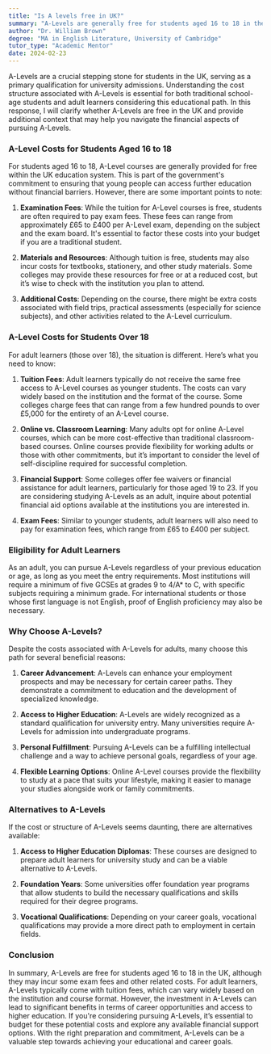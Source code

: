 ```yaml
---
title: "Is A levels free in UK?"
summary: "A-Levels are generally free for students aged 16 to 18 in the UK, making them accessible for university admissions and further education."
author: "Dr. William Brown"
degree: "MA in English Literature, University of Cambridge"
tutor_type: "Academic Mentor"
date: 2024-02-23
---
```


A-Levels are a crucial stepping stone for students in the UK, serving as a primary qualification for university admissions. Understanding the cost structure associated with A-Levels is essential for both traditional school-age students and adult learners considering this educational path. In this response, I will clarify whether A-Levels are free in the UK and provide additional context that may help you navigate the financial aspects of pursuing A-Levels.

### A-Level Costs for Students Aged 16 to 18

For students aged 16 to 18, A-Level courses are generally provided for free within the UK education system. This is part of the government's commitment to ensuring that young people can access further education without financial barriers. However, there are some important points to note:

1. **Examination Fees**: While the tuition for A-Level courses is free, students are often required to pay exam fees. These fees can range from approximately £65 to £400 per A-Level exam, depending on the subject and the exam board. It's essential to factor these costs into your budget if you are a traditional student.

2. **Materials and Resources**: Although tuition is free, students may also incur costs for textbooks, stationery, and other study materials. Some colleges may provide these resources for free or at a reduced cost, but it’s wise to check with the institution you plan to attend.

3. **Additional Costs**: Depending on the course, there might be extra costs associated with field trips, practical assessments (especially for science subjects), and other activities related to the A-Level curriculum. 

### A-Level Costs for Students Over 18

For adult learners (those over 18), the situation is different. Here’s what you need to know:

1. **Tuition Fees**: Adult learners typically do not receive the same free access to A-Level courses as younger students. The costs can vary widely based on the institution and the format of the course. Some colleges charge fees that can range from a few hundred pounds to over £5,000 for the entirety of an A-Level course. 

2. **Online vs. Classroom Learning**: Many adults opt for online A-Level courses, which can be more cost-effective than traditional classroom-based courses. Online courses provide flexibility for working adults or those with other commitments, but it’s important to consider the level of self-discipline required for successful completion.

3. **Financial Support**: Some colleges offer fee waivers or financial assistance for adult learners, particularly for those aged 19 to 23. If you are considering studying A-Levels as an adult, inquire about potential financial aid options available at the institutions you are interested in.

4. **Exam Fees**: Similar to younger students, adult learners will also need to pay for examination fees, which range from £65 to £400 per subject.

### Eligibility for Adult Learners

As an adult, you can pursue A-Levels regardless of your previous education or age, as long as you meet the entry requirements. Most institutions will require a minimum of five GCSEs at grades 9 to 4/A* to C, with specific subjects requiring a minimum grade. For international students or those whose first language is not English, proof of English proficiency may also be necessary.

### Why Choose A-Levels?

Despite the costs associated with A-Levels for adults, many choose this path for several beneficial reasons:

1. **Career Advancement**: A-Levels can enhance your employment prospects and may be necessary for certain career paths. They demonstrate a commitment to education and the development of specialized knowledge.

2. **Access to Higher Education**: A-Levels are widely recognized as a standard qualification for university entry. Many universities require A-Levels for admission into undergraduate programs.

3. **Personal Fulfillment**: Pursuing A-Levels can be a fulfilling intellectual challenge and a way to achieve personal goals, regardless of your age.

4. **Flexible Learning Options**: Online A-Level courses provide the flexibility to study at a pace that suits your lifestyle, making it easier to manage your studies alongside work or family commitments.

### Alternatives to A-Levels

If the cost or structure of A-Levels seems daunting, there are alternatives available:

1. **Access to Higher Education Diplomas**: These courses are designed to prepare adult learners for university study and can be a viable alternative to A-Levels.

2. **Foundation Years**: Some universities offer foundation year programs that allow students to build the necessary qualifications and skills required for their degree programs.

3. **Vocational Qualifications**: Depending on your career goals, vocational qualifications may provide a more direct path to employment in certain fields.

### Conclusion

In summary, A-Levels are free for students aged 16 to 18 in the UK, although they may incur some exam fees and other related costs. For adult learners, A-Levels typically come with tuition fees, which can vary widely based on the institution and course format. However, the investment in A-Levels can lead to significant benefits in terms of career opportunities and access to higher education. If you're considering pursuing A-Levels, it’s essential to budget for these potential costs and explore any available financial support options. With the right preparation and commitment, A-Levels can be a valuable step towards achieving your educational and career goals.
    